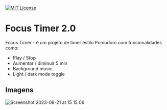 [![MIT License](https://img.shields.io/badge/-javascript-gray?logo=javascript)]()

# Focus Timer 2.0

Focus Timer - é um projeto de timer estilo Pomodoro com funcionalidades como:



- Play / Stop
- Aumentar / diminuir 5 min
- Background music
- Light / dark mode toggle

## Imagens

![Screenshot 2023-08-21 at 15 15 06](https://github.com/arthurrios/focus-timer-2.0/assets/127508197/7d43fe9e-f8d6-4a9e-8007-67da81304fd2)